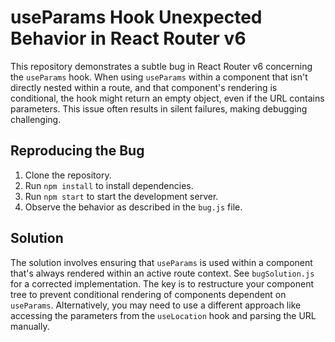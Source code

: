 # useParams Hook Unexpected Behavior in React Router v6

This repository demonstrates a subtle bug in React Router v6 concerning the `useParams` hook. When using `useParams` within a component that isn't directly nested within a route, and that component's rendering is conditional, the hook might return an empty object, even if the URL contains parameters. This issue often results in silent failures, making debugging challenging.

## Reproducing the Bug

1. Clone the repository.
2. Run `npm install` to install dependencies.
3. Run `npm start` to start the development server.
4. Observe the behavior as described in the `bug.js` file.

## Solution

The solution involves ensuring that `useParams` is used within a component that's always rendered within an active route context.  See `bugSolution.js` for a corrected implementation.  The key is to restructure your component tree to prevent conditional rendering of components dependent on `useParams`.  Alternatively, you may need to use a different approach like accessing the parameters from the `useLocation` hook and parsing the URL manually.